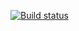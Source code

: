 [![Build status](https://ci.appveyor.com/api/projects/status/bfe8iqit1bnduvtx/branch/master?svg=true)](https://ci.appveyor.com/project/eaasy0/hw-2-1-aqa/branch/master)

